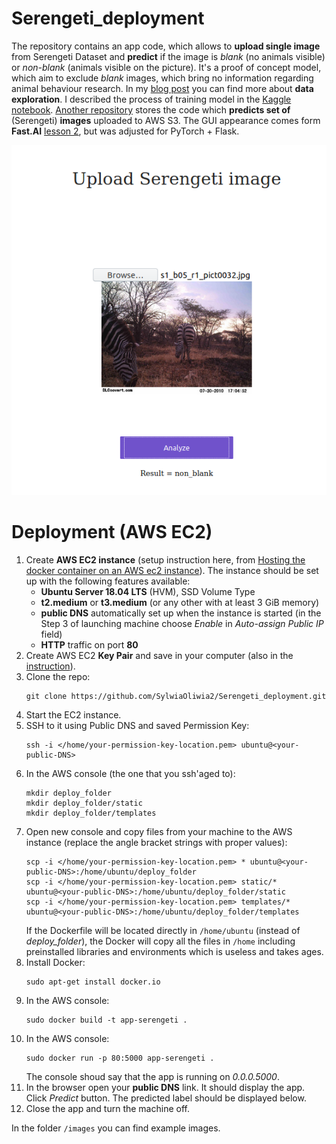 # Serengeti_deployment

The repository contains an app code, which allows to **upload single image** from Serengeti Dataset and **predict** if the image is *blank* (no animals visible) or *non-blank* (animals visible on the picture). It's a proof of concept model, which aim to exclude *blank* images, which bring no information regarding animal behaviour research. In my [blog post](https://sylwiamielnicka.com/blog/image-data-exploration-serengeti-dataset/) you can find more about **data exploration**. I described the process of training model in the [Kaggle notebook](https://www.kaggle.com/sylwiamielnicka/camera-trap-image-identifier-pytorch-cyclicallr). [Another repository](https://github.com/SylwiaOliwia2/Serengeti_AWS_Prediction) stores the code which **predicts set of** (Serengeti) **images** uploaded to AWS S3. The GUI appearance comes form **Fast.AI** [lesson 2](https://course.fast.ai/videos/?lesson=2), but was adjusted for PyTorch + Flask.

![the app](images/app_GUI.png)

# Deployment (AWS EC2)

1. Create **AWS EC2 instance** (setup instruction here, from [Hosting the docker container on an AWS ec2 instance](https://towardsdatascience.com/simple-way-to-deploy-machine-learning-models-to-cloud-fd58b771fdcf#fd93)). The instance should be set up with the following features available:
    - **Ubuntu Server 18.04 LTS** (HVM), SSD Volume Type
    - **t2.medium** or **t3.medium** (or any other with at least 3 GiB memory)
    - **public DNS** automatically set up when the instance is started (in the Step 3 of launching machine choose *Enable* in *Auto-assign Public IP* field)
    - **HTTP** traffic on port **80**
2. Create AWS EC2 **Key Pair** and save in your computer (also in the [instruction](https://towardsdatascience.com/simple-way-to-deploy-machine-learning-models-to-cloud-fd58b771fdcf#fd93)).
3. Clone the repo:
    ```
    git clone https://github.com/SylwiaOliwia2/Serengeti_deployment.git
    ````
4. Start the EC2 instance.
5. SSH to it using Public DNS and saved Permission Key: 
    ```
    ssh -i </home/your-permission-key-location.pem> ubuntu@<your-public-DNS>
    ```
6. In the AWS console (the one that you ssh'aged to):
    ```
    mkdir deploy_folder
    mkdir deploy_folder/static
    mkdir deploy_folder/templates
    ```
7. Open new console and copy files from your machine to the AWS instance (replace the angle bracket strings with proper values): 
    ```
    scp -i </home/your-permission-key-location.pem> * ubuntu@<your-public-DNS>:/home/ubuntu/deploy_folder 
    scp -i </home/your-permission-key-location.pem> static/* ubuntu@<your-public-DNS>:/home/ubuntu/deploy_folder/static 
    scp -i </home/your-permission-key-location.pem> templates/* ubuntu@<your-public-DNS>:/home/ubuntu/deploy_folder/templates
    ```
    If the Dockerfile will be located directly in `/home/ubuntu` (instead of *deploy_folder*), the Docker will copy all the files in `/home` including preinstalled libraries and environments which is useless and takes ages.
8. Install Docker:
    ```
    sudo apt-get install docker.io
    ```
9. In the AWS console: 
    ```
    sudo docker build -t app-serengeti . 
    ```
10. In the AWS console: 
    ```
    sudo docker run -p 80:5000 app-serengeti . 
    ```
    The console shoud say that the app is running on *0.0.0.5000*.
11. In the browser open your **public DNS** link. It should display the app. Click *Predict* button. The predicted label should be displayed below.
12. Close the app and turn the machine off. 

In the folder `/images` you can find example images.
